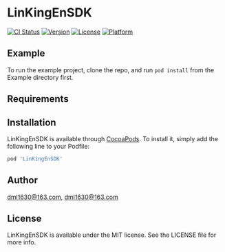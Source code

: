 # LinKingEnSDK

[![CI Status](https://img.shields.io/travis/dml1630@163.com/LinKingEnSDK.svg?style=flat)](https://travis-ci.org/dml1630@163.com/LinKingEnSDK)
[![Version](https://img.shields.io/cocoapods/v/LinKingEnSDK.svg?style=flat)](https://cocoapods.org/pods/LinKingEnSDK)
[![License](https://img.shields.io/cocoapods/l/LinKingEnSDK.svg?style=flat)](https://cocoapods.org/pods/LinKingEnSDK)
[![Platform](https://img.shields.io/cocoapods/p/LinKingEnSDK.svg?style=flat)](https://cocoapods.org/pods/LinKingEnSDK)

## Example

To run the example project, clone the repo, and run `pod install` from the Example directory first.

## Requirements

## Installation

LinKingEnSDK is available through [CocoaPods](https://cocoapods.org). To install
it, simply add the following line to your Podfile:

```ruby
pod 'LinKingEnSDK'
```

## Author

dml1630@163.com, dml1630@163.com

## License

LinKingEnSDK is available under the MIT license. See the LICENSE file for more info.
